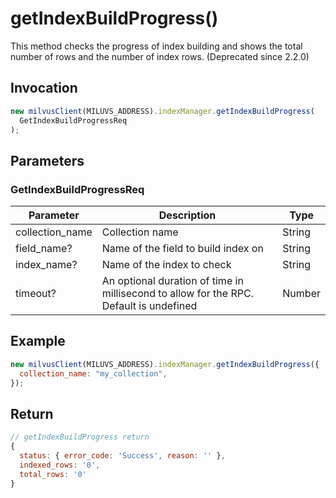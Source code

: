 # getIndexBuildProgress()

This method checks the progress of index building and shows the total number of rows and the number of index rows. (Deprecated since 2.2.0)

## Invocation

```javascript
new milvusClient(MILUVS_ADDRESS).indexManager.getIndexBuildProgress(
  GetIndexBuildProgressReq
);
```

## Parameters

### GetIndexBuildProgressReq

| Parameter       | Description                                                                            | Type   |
| --------------- | -------------------------------------------------------------------------------------- | ------ |
| collection_name | Collection name                                                                        | String |
| field_name?     | Name of the field to build index on                                                    | String |
| index_name?     | Name of the index to check                                                             | String |
| timeout?        | An optional duration of time in millisecond to allow for the RPC. Default is undefined | Number |

## Example

```javascript
new milvusClient(MILUVS_ADDRESS).indexManager.getIndexBuildProgress({
  collection_name: "my_collection",
});
```

## Return

```javascript
// getIndexBuildProgress return
{
  status: { error_code: 'Success', reason: '' },
  indexed_rows: '0',
  total_rows: '0'
}
```

